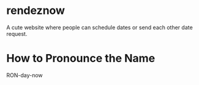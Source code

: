 # rendeznow
A cute website where people can schedule dates or send each other date request.

# How to Pronounce the Name
RON-day-now